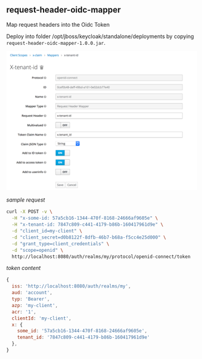 ## request-header-oidc-mapper

Map request headers into the Oidc Token

Deploy into folder /opt/jboss/keycloak/standalone/deployments by copying `request-header-oidc-mapper-1.0.0.jar`.

![](./request-header-oidc-mapper.png)

_sample request_

```sh
curl -X POST -v \
  -H "x-some-id: 57a5cb16-1344-470f-8168-24666af9605e" \
  -H "x-tenant-id: 7847c809-c441-4179-b86b-160417961d9e" \
  -d "client_id=my-client" \
  -d "client_secret=d0b8122f-8dfb-46b7-b68a-f5cc4e25d000" \
  -d "grant_type=client_credentials" \
  -d "scope=openid" \
  http://localhost:8080/auth/realms/my/protocol/openid-connect/token
```

_token content_

```js
{
  iss: 'http://localhost:8080/auth/realms/my',
  aud: 'account',
  typ: 'Bearer',
  azp: 'my-client',
  acr: '1',
  clientId: 'my-client',
  x: {
    some_id: '57a5cb16-1344-470f-8168-24666af9605e',
    tenant_id: '7847c809-c441-4179-b86b-160417961d9e'
  },
}
```
